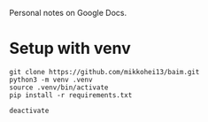 

Personal notes on Google Docs.

# Setup with venv

    git clone https://github.com/mikkohei13/baim.git
    python3 -m venv .venv
    source .venv/bin/activate
    pip install -r requirements.txt

    deactivate

